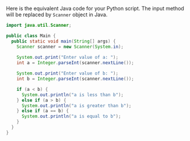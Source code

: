  Here is the equivalent Java code for your Python script. The input method will be replaced by `Scanner` object in Java.
```java
import java.util.Scanner;

public class Main {
  public static void main(String[] args) {
    Scanner scanner = new Scanner(System.in);
    
    System.out.print("Enter value of a: ");
    int a = Integer.parseInt(scanner.nextLine());

    System.out.print("Enter value of b: ");
    int b = Integer.parseInt(scanner.nextLine());

    if (a < b) {
      System.out.println("a is less than b");
    } else if (a > b) {
      System.out.println("a is greater than b");
    } else if (a == b) {
      System.out.println("a is equal to b");
    } 
  }
}
```
